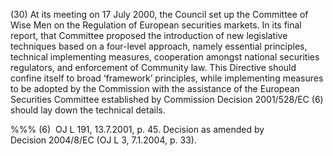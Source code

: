 (30) At its meeting on 17 July 2000, the Council set up the Committee of Wise Men on the Regulation of European securities markets. In its final report, that Committee proposed the introduction of new legislative techniques based on a four-level approach, namely essential principles, technical implementing measures, cooperation amongst national securities regulators, and enforcement of Community law. This Directive should confine itself to broad ‘framework’ principles, while implementing measures to be adopted by the Commission with the assistance of the European Securities Committee established by Commission Decision 2001/528/EC (6) should lay down the technical details.

%%% (6)  OJ L 191, 13.7.2001, p. 45. Decision as amended by Decision 2004/8/EC (OJ L 3, 7.1.2004, p. 33).
